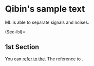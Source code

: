 # Qibin's sample text

ML is able to separate signals and noises.

(Sec-lbl)=
## 1st Section

You can [refer to the](intro.md).
The reference to [](Sec-lbl).
